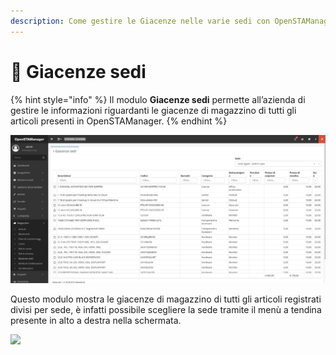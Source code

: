 ```yaml
---
description: Come gestire le Giacenze nelle varie sedi con OpenSTAManager
---
```


# 🏬 Giacenze sedi

{% hint style="info" %}
Il modulo **Giacenze sedi** permette all’azienda di gestire le informazioni riguardanti le giacenze di magazzino di tutti gli articoli presenti in OpenSTAManager.
{% endhint %}

![](<../../.gitbook/assets/image (63) (1).png>)

Questo modulo mostra le giacenze di magazzino di tutti gli articoli registrati divisi per sede, è infatti possibile scegliere la sede tramite il menù a tendina presente in alto a destra nella schermata.

![](https://firebasestorage.googleapis.com/v0/b/gitbook-x-prod.appspot.com/o/spaces%2F-LZJeLg23eVDvrCv74U7-887967055%2Fuploads%2F4ulOYCHjtZhAlczBJXOt%2Ffile.png?alt=media)
